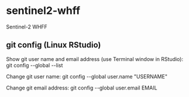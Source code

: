 # sentinel2-whff
Sentinel-2 WHFF

## git config (Linux RStudio)
Show git user name and email address (use Terminal window in RStudio):
git config --global --list

Change git user name:
git config --global user.name "USERNAME"

Change git email address:
git config --global user.email EMAIL
